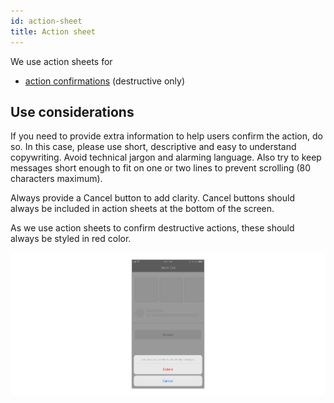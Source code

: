 ```yaml
---
id: action-sheet
title: Action sheet
---
```


We use action sheets for

* [action confirmations](../../feedback-scenarios/action-confirmation.md) \(destructive only\)

## Use considerations

If you need to provide extra information to help users confirm the action, do so. In this case, please use short, descriptive and easy to understand copywriting. Avoid technical jargon and alarming language. Also try to keep messages short enough to fit on one or two lines to prevent scrolling \(80 characters maximum\).

Always provide a Cancel button to add clarity. Cancel buttons should always be included in action sheets at the bottom of the screen.

As we use action sheets to confirm destructive actions, these should always be styled in red color. 

![](../../../img/ios_actionsheet.jpg)

